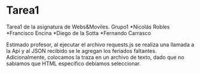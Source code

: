 # Tarea1
Tarea1 de la asignatura de Webs&amp;Moviles. Grupo1
*Nicolás Robles
*Francisco Encina
*Diego de la Sotta
*Fernando Carrasco

Estimado profesor, al ejecutar el archivo requests.js se realiza una llamada a la Api y al JSON recibido se le agregan los feriados faltantes. Adicionalmente,
colocamos la traza en un archivo de texto, dado que no sabiamos que HTML específico debíamos seleccionar.
